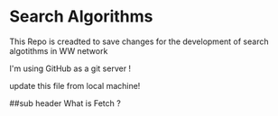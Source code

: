 # Search Algorithms

This Repo is creadted to save changes for the development of search algotithms in WW network 

I'm using GitHub as a git server !

update this file from local machine!

##sub header
What is Fetch ?

